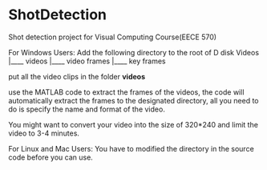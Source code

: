 ShotDetection
=============

Shot detection project for Visual Computing Course(EECE 570)

For Windows Users:
Add the following directory to the root of D disk
  Videos
  |____ videos
  |____ video frames
  |____ key frames

put all the video clips in the folder **videos**

use the MATLAB code to extract the frames of the videos, the code will automatically extract the frames to the designated directory, 
all you need to do is specify the name and format of the video. 

You might want to convert your video into the size of 320*240 and limit the video to 3-4 minutes.

For Linux and Mac Users:
You have to modified the directory in the source code before you can use.
